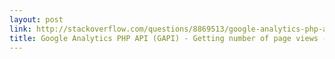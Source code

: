 ```yaml
---
layout: post
link: http://stackoverflow.com/questions/8869513/google-analytics-php-api-gapi-getting-number-of-page-views
title: Google Analytics PHP API (GAPI) - Getting number of page views - Stack Overflow
---
```

